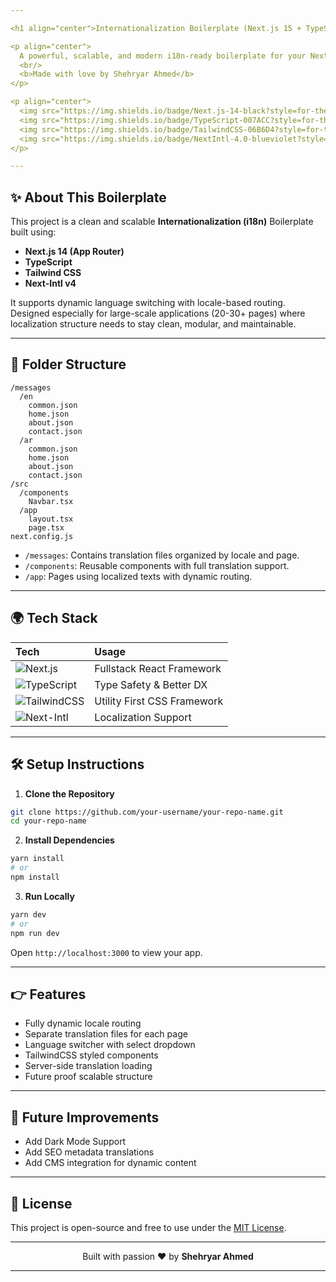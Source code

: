 ```yaml
---

<h1 align="center">Internationalization Boilerplate (Next.js 15 + TypeScript)</h1>

<p align="center">
  A powerful, scalable, and modern i18n-ready boilerplate for your Next.js apps.
  <br/>
  <b>Made with love by Shehryar Ahmed</b>
</p>

<p align="center">
  <img src="https://img.shields.io/badge/Next.js-14-black?style=for-the-badge&logo=next.js" />
  <img src="https://img.shields.io/badge/TypeScript-007ACC?style=for-the-badge&logo=typescript&logoColor=white" />
  <img src="https://img.shields.io/badge/TailwindCSS-06B6D4?style=for-the-badge&logo=tailwindcss&logoColor=white" />
  <img src="https://img.shields.io/badge/NextIntl-4.0-blueviolet?style=for-the-badge" />
</p>

---
```


## ✨ About This Boilerplate

This project is a clean and scalable **Internationalization (i18n)** Boilerplate built using:

- **Next.js 14 (App Router)**
- **TypeScript**
- **Tailwind CSS**
- **Next-Intl v4**

It supports dynamic language switching with locale-based routing. Designed especially for large-scale applications (20-30+ pages) where localization structure needs to stay clean, modular, and maintainable.

---

## 📁 Folder Structure

```
/messages
  /en
    common.json
    home.json
    about.json
    contact.json
  /ar
    common.json
    home.json
    about.json
    contact.json
/src
  /components
    Navbar.tsx
  /app
    layout.tsx
    page.tsx
next.config.js
```

- `/messages`: Contains translation files organized by locale and page.
- `/components`: Reusable components with full translation support.
- `/app`: Pages using localized texts with dynamic routing.

---

## 🌍 Tech Stack

| Tech | Usage |
|:---|:---|
| ![Next.js](https://img.shields.io/badge/Next.js-000000?style=for-the-badge&logo=nextdotjs&logoColor=white) | Fullstack React Framework |
| ![TypeScript](https://img.shields.io/badge/TypeScript-3178c6?style=for-the-badge&logo=typescript&logoColor=white) | Type Safety & Better DX |
| ![TailwindCSS](https://img.shields.io/badge/Tailwind_CSS-38bdf8?style=for-the-badge&logo=tailwindcss&logoColor=white) | Utility First CSS Framework |
| ![Next-Intl](https://img.shields.io/badge/NextIntl-4.0-purple?style=for-the-badge) | Localization Support |

---

## 🛠️ Setup Instructions

1. **Clone the Repository**

```bash
git clone https://github.com/your-username/your-repo-name.git
cd your-repo-name
```

2. **Install Dependencies**

```bash
yarn install
# or
npm install
```

3. **Run Locally**

```bash
yarn dev
# or
npm run dev
```

Open `http://localhost:3000` to view your app.

---

## 👉 Features

- Fully dynamic locale routing
- Separate translation files for each page
- Language switcher with select dropdown
- TailwindCSS styled components
- Server-side translation loading
- Future proof scalable structure

---

## 🔄 Future Improvements

- Add Dark Mode Support
- Add SEO metadata translations
- Add CMS integration for dynamic content

---

## 📖 License

This project is open-source and free to use under the [MIT License](LICENSE).

---

<p align="center">
  Built with passion ❤️ by <b>Shehryar Ahmed</b>
</p>

---

